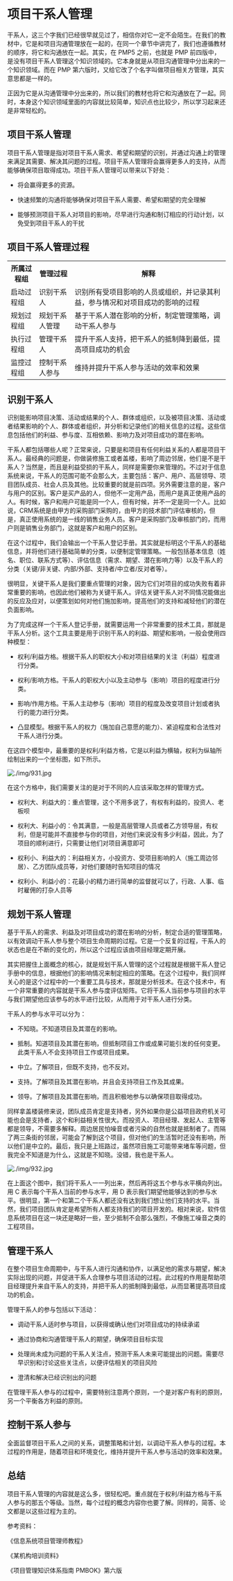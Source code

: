 # 项目干系人管理

干系人，这三个字我们已经很早就见过了，相信你对它一定不会陌生。在我们的教材中，它是和项目沟通管理放在一起的，在同一个章节中讲完了，我们也遵循教材的顺序，将它和沟通放在一起。其实，在 PMP5 之前，也就是 PMP 前四版中，是没有项目干系人管理这个知识领域的。它本身就是从项目沟通管理中分出来的一个知识领域。而在 PMP 第六版时，又给它改了个名字叫做项目相关方管理，其实意思都是一样的。

正因为它是从沟通管理中分出来的，所以我们的教材也将它和沟通放在了一起。同时，本身这个知识领域里面的内容就比较简单，知识点也比较少，所以学习起来还是非常轻松的。

## 项目干系人管理

项目干系人管理是指对项目干系人需求、希望和期望的识别，并通过沟通上的管理来满足其需要、解决其问题的过程。项目干系人管理将会赢得更多人的支持，从而能够确保项目取得成功。项目干系人管理可以带来以下好处：

- 将会赢得更多的资源。

- 快速频繁的沟通将能够确保对项目干系人需要、希望和期望的完全理解

- 能够预测项目干系人对项目的影响，尽早进行沟通和制订相应的行动计划，以免受到项目干系人的干扰

## 项目干系人管理过程

<table>
    <tr>
        <th>所属过程组</th>
        <th>管理过程</th>
        <th>解释</th>
    </tr>
    <tr>
    <td>启动过程组</td>
        <td>识别干系人</td>
        <td>识别所有受项目影响的人员或组织，并记录其利益，参与情况和对项目成功的影响的过程</td>
    </tr>
    <tr>
    <td>规划过程组</td>
        <td>规划干系人管理</td>
        <td>基于干系人潜在影响的分析，制定管理策略，调动干系人参与</td>
    </tr>
    <tr>
    <td>执行过程组</td>
        <td>管理干系人</td>
        <td>提升干系人支持，把干系人的抵制降到最低，提高项目成功的机会</td>
    </tr>
    <tr>
    <td>监控过程组</td>
        <td>控制干系人参与</td>
        <td>维持并提升干系人参与活动的效率和效果</td>
    </tr>
</table>

## 识别干系人

识别能影响项目决策、活动或结果的个人、群体或组织，以及被项目决策、活动或者结果影响的个人、群体或者组织，并分析和记录他们的相关信息的过程。这些信息包括他们的利益、参与度、互相依赖、影响力及对项目成功的潜在影响。

干系人都包括哪些人呢？正常来说，只要是和项目有任何利益关系的人都是项目干系人。最经典的问题是，你做装修施工或者盖楼，影响了周边邻居，他们是不是干系人？当然是，而且是利益受损的干系人，同样是需要你来管理的。不过对于信息系统来说，干系人的范围可能不会那么大，主要包括：客户、用户、高层领导、项目团队成员、社会人员及其他。比较重要的就是前四项。另外需要注意的是，客户与用户的区别。客户是买产品的人，但他不一定用产品，而用户是真正使用产品的人。有时候，客户和用户可能是同一个人，但有时候，并不一定是同一个人。比如说，CRM系统是由甲方的采购部门采购的，由甲方的技术部门评估审核的，但是，真正使用系统的是一线的销售业务人员。客户是采购部门及审核部门的，而用户则是销售业务部门，这就是客户和用户的区别。

在这个过程中，我们会输出一个干系人登记手册。其实就是标明这个干系人的基础信息，并将他们进行基础简单的分类，以便制定管理策略。一般包括基本信息（姓名、职位、联系方式等）、评估信息（需求、期望、潜在影响力等）以及干系人的分类（关键/非关键、内部/外部、支持者/中立者/反对者等）。

很明显，关键干系人是我们要重点管理的对象，因为它们对项目的成功失败有着非常重要的影响，也因此他们被称为关键干系人。评估关键干系人对不同情况能做出的反应及应对，以便策划如何对他们施加影响，提高他们的支持和减轻他们的潜在负面影响。

为了完成这样一个干系人登记手册，就需要运用一个非常重要的技术工具，那就是干系人分析。这个工具主要是用于识别干系人的利益、期望和影响，一般会使用四种模型：

- 权利/利益方格。根据干系人的职权大小和对项目结果的关注（利益）程度进行分类。

- 权利/影响方格。干系人的职权大小以及主动参与（影响）项目的程度进行分类。

- 影响/作用方格。干系人主动参与（影响）项目的程度及改变项目计划或者执行的能力进行分类。

- 凸显模型。根据干系人的权力（施加自己意愿的能力）、紧迫程度和合法性对干系人进行分类。

在这四个模型中，最重要的是权利/利益方格，它是以利益为横轴，权利为纵轴所绘制出来的一个坐标图，如下所示。

![./img/931.jpg](./img/931.jpg)

在这个方格中，我们需要关注的是对于不同的人应该采取怎样的管理方式。

- 权利大、利益大的：重点管理，这个不用多说了，有权有利益的，投资人、老板呗

- 权利大、利益小的：令其满意，一般是高层管理人员或者乙方领导层，有权利，但是可能并不直接参与你的项目，对他们来说没有多少利益，因此，为了项目的顺利进行，只需要让他们对项目满意即可

- 权利小、利益大的：利益相关方，小投资方、受项目影响的人（施工周边邻居）、乙方团队成员等，对他们要随时告知项目的情况

- 权利小、利益小的：花最小的精力进行简单的监督就可以了，行政、人事、临时雇佣的打杂人员等

## 规划干系人管理

基于干系人的需求、利益及对项目成功的潜在影响的分析，制定合适的管理策略，以有效调动干系人参与整个项目生命周期的过程。它是一个反复的过程，干系人的状态也是在不断的变化的，所以这个过程应该由项目经理定期开展。

其实把握住上面概念的核心，就是规划干系人管理的这个过程就是根据干系人登记手册中的信息，根据他们的影响情况来制定相应的策略。在这个过程中，我们同样关心的是这个过程中的一个重要工具与技术，那就是分析技术。在这个技术中，有一个非常重要的内容就是干系人参与度评估矩阵。它将干系人当前参与项目的水平与我们期望他应该参与的水平进行比较，从而用于对干系人进行分类。

干系人的参与水平可以分为：

- 不知晓。不知道项目及其潜在的影响。

- 抵制。知道项目及其潜在影响，但抵制项目工作或成果可能引发的任何变更。此类干系人不会支持项目工作或项目成果。

- 中立。了解项目，但既不支持，也不反对。

- 支持。了解项目及其潜在影响，并且会支持项目工作及其成果。

- 领导。了解项目及其潜在影响，而且积极地参与以确保项目取得成功。

同样拿盖楼装修来说，团队成员肯定是支持者，另外如果你是公益项目政府机关可能也会是支持者，这个和利益相关性很大。而投资人、项目经理、发起人、主管等都是领导，不需要多解释。周边居民怕噪音或者污染的自然也就是抵制者了。而隔了两三条街的邻居，可能会了解到这个项目，但对他们的生活暂时还没有影响，所以他们是中立的。最后，我只是上班路过，虽然项目施工可能带来堵车等问题，但我完全不知道是为什么，这就是不知晓。没错，我也是干系人。

![./img/932.jpg](./img/932.jpg)

在上面这个图中，我们将干系人一一列出来，然后再将这五个参与水平横向列出。用 C 表示每个干系人当前的参与水平，用 D 表示我们期望他能够达到的参与水平。很明显，第一个和第二个干系人都还没有达到我们想让他们支持的水平。当然，我们项目团队肯定是希望所有人都支持我们的项目开发的。相对来说，软件信息系统项目在这一块还是略好一些，至少抵制不会那么强烈，不像施工噪音之类的工程项目。

## 管理干系人

在整个项目生命周期中，与干系人进行沟通和协作，以满足他的需求与期望，解决实际出现的问题，并促进干系人合理参与项目活动的过程。此过程的作用是帮助项目经理提升来自干系人的支持，并把干系人的抵制降到最低，从而显著提高项目成功的机会。

管理干系人的参与包括以下活动：

- 调动干系人适时参与项目，以获得或确认他们对项目成功的持续承诺

- 通过协商和沟通管理干系人的期望，确保项目目标实现

- 处理尚未成为问题的干系人关注点，预测干系人未来可能提出的问题。需要尽早识别和讨论这些关注点，以便评估相关的项目风险

- 澄清和解决已经识别出的问题

在管理干系人参与的过程中，需要特别注意两个原则，一个是对客户有利的原则，另一个平衡各方利益的原则。

## 控制干系人参与

全面监督项目干系人之间的关系，调整策略和计划，以调动干系人参与的过程。本过程的作用是，随着项目和环境变化，维持并提升干系人参与活动的效率和效果。

## 总结

项目干系人管理的内容就是这么多，很轻松吧。重点就在于权利/利益方格与干系人参与的那五个等级。当然，每个过程的概念内容你也要了解。同样的，简答、论文都是以这些过程为主的。

参考资料：

《信息系统项目管理师教程》 

《某机构培训资料》

《项目管理知识体系指南 PMBOK》第六版